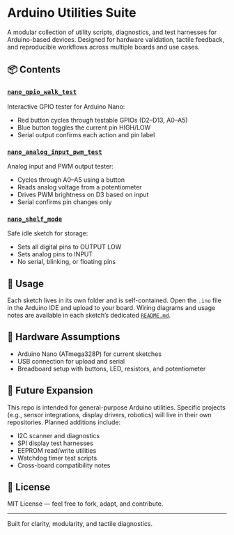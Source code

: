 # Arduino Utilities Suite

A modular collection of utility scripts, diagnostics, and test harnesses for Arduino-based devices. Designed for hardware validation, tactile feedback, and reproducible workflows across multiple boards and use cases.

## 📦 Contents

### [`nano_gpio_walk_test`](nano_gpio_walk_test/README.md)
Interactive GPIO tester for Arduino Nano:
- Red button cycles through testable GPIOs (D2–D13, A0–A5)
- Blue button toggles the current pin HIGH/LOW
- Serial output confirms each action and pin label

### [`nano_analog_input_pwm_test`](nano_analog_input_pwm_test/README.md)
Analog input and PWM output tester:
- Cycles through A0–A5 using a button
- Reads analog voltage from a potentiometer
- Drives PWM brightness on D3 based on input
- Serial confirms pin changes only

### [`nano_shelf_mode`](nano_shelf_mode/README.md)
Safe idle sketch for storage:
- Sets all digital pins to OUTPUT LOW
- Sets analog pins to INPUT
- No serial, blinking, or floating pins

## 🧰 Usage

Each sketch lives in its own folder and is self-contained. Open the `.ino` file in the Arduino IDE and upload to your board. Wiring diagrams and usage notes are available in each sketch’s dedicated [`README.md`](nano_gpio_walk_test/README.md).

## 🧪 Hardware Assumptions

- Arduino Nano (ATmega328P) for current sketches
- USB connection for upload and serial
- Breadboard setup with buttons, LED, resistors, and potentiometer

## 🚀 Future Expansion

This repo is intended for general-purpose Arduino utilities. Specific projects (e.g., sensor integrations, display drivers, robotics) will live in their own repositories. Planned additions include:

- I2C scanner and diagnostics
- SPI display test harnesses
- EEPROM read/write utilities
- Watchdog timer test scripts
- Cross-board compatibility notes

## 📜 License

MIT License — feel free to fork, adapt, and contribute.

---

Built for clarity, modularity, and tactile diagnostics.